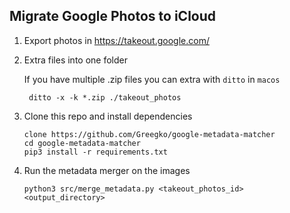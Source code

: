 ## Migrate Google Photos to iCloud

1. Export photos in https://takeout.google.com/
2. Extra files into one folder
  
      If you have multiple .zip files you can extra with `ditto` in `macos`
        
        ditto -x -k *.zip ./takeout_photos

3. Clone this repo and install dependencies

       clone https://github.com/Greegko/google-metadata-matcher
       cd google-metadata-matcher
       pip3 install -r requirements.txt

4. Run the metadata merger on the images

       python3 src/merge_metadata.py <takeout_photos_id> <output_directory>